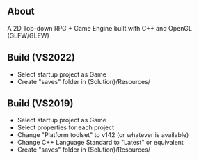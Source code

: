 ## About
A 2D Top-down RPG + Game Engine built with C++ and OpenGL (GLFW/GLEW)

## Build (VS2022)
- Select startup project as Game
- Create "saves" folder in (Solution)/Resources/

## Build (VS2019)
- Select startup project as Game
- Select properties for each project
- Change "Platform toolset" to v142 (or whatever is available)
- Change C++ Language Standard to "Latest" or equivalent
- Create "saves" folder in (Solution)/Resources/